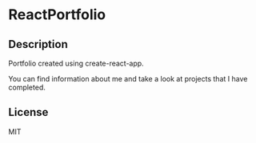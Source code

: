 # ReactPortfolio


## Description
Portfolio created using create-react-app.

You can find information about me and take a look at projects that I have completed.
    

## License
MIT
